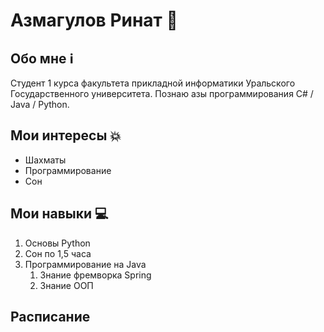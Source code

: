 # Азмагулов Ринат 🗿

## Обо мне ℹ️
Студент 1 курса факультета прикладной информатики Уральского Государственного университета. Познаю азы программирования С# / Java / Python.

## Мои интересы 💥
* Шахматы
* Программирование
* Сон

## Мои навыки 💻
1. Основы Python
2. Сон по 1,5 часа
3. Программирование на Java
    1. Знание фремворка Spring
    2. Знание ООП

## Расписание

